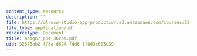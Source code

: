 ```yaml
---
content_type: resource
description: ''
file: https://ol-ocw-studio-app-production.s3.amazonaws.com/courses/18-996a-simplicity-theory-spring-2004/32573ab2f73ad62ffdd61f8d3c605c39_asign7_p34_36com.pdf
file_type: application/pdf
resourcetype: Document
title: asign7_p34_36com.pdf
uid: 32573ab2-f73a-d62f-fdd6-1f8d3c605c39
---
```

